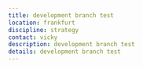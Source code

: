 ```yaml
---
title: development branch test
location: frankfurt
discipline: strategy
contact: vicky
description: development branch test
details: development branch test
---
```

